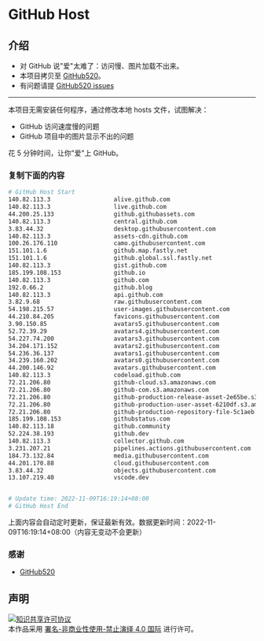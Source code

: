 # GitHub Host
## 介绍
- 对 GitHub 说"爱"太难了：访问慢、图片加载不出来。
- 本项目拷贝至 [GitHub520](https://github.com/521xueweihan/GitHub520)。
- 有问题请提 [GitHub520 issues](https://github.com/521xueweihan/GitHub520/issues/new)

---

本项目无需安装任何程序，通过修改本地 hosts 文件，试图解决：
- GitHub 访问速度慢的问题
- GitHub 项目中的图片显示不出的问题

花 5 分钟时间，让你"爱"上 GitHub。

### 复制下面的内容
```bash
# GitHub Host Start
140.82.113.3                  alive.github.com
140.82.113.3                  live.github.com
44.200.25.133                 github.githubassets.com
140.82.113.3                  central.github.com
3.83.44.32                    desktop.githubusercontent.com
140.82.113.3                  assets-cdn.github.com
100.26.176.110                camo.githubusercontent.com
151.101.1.6                   github.map.fastly.net
151.101.1.6                   github.global.ssl.fastly.net
140.82.113.3                  gist.github.com
185.199.108.153               github.io
140.82.113.3                  github.com
192.0.66.2                    github.blog
140.82.113.3                  api.github.com
3.82.9.68                     raw.githubusercontent.com
54.198.215.57                 user-images.githubusercontent.com
44.210.84.205                 favicons.githubusercontent.com
3.90.150.85                   avatars5.githubusercontent.com
52.72.39.29                   avatars4.githubusercontent.com
54.227.74.200                 avatars3.githubusercontent.com
34.204.171.152                avatars2.githubusercontent.com
54.236.36.137                 avatars1.githubusercontent.com
34.239.160.202                avatars0.githubusercontent.com
44.200.146.92                 avatars.githubusercontent.com
140.82.113.3                  codeload.github.com
72.21.206.80                  github-cloud.s3.amazonaws.com
72.21.206.80                  github-com.s3.amazonaws.com
72.21.206.80                  github-production-release-asset-2e65be.s3.amazonaws.com
72.21.206.80                  github-production-user-asset-6210df.s3.amazonaws.com
72.21.206.80                  github-production-repository-file-5c1aeb.s3.amazonaws.com
185.199.108.153               githubstatus.com
140.82.113.18                 github.community
52.224.38.193                 github.dev
140.82.113.3                  collector.github.com
3.231.207.21                  pipelines.actions.githubusercontent.com
184.73.132.84                 media.githubusercontent.com
44.201.170.88                 cloud.githubusercontent.com
3.83.44.32                    objects.githubusercontent.com
13.107.219.40                 vscode.dev


# Update time: 2022-11-09T16:19:14+08:00
# GitHub Host End

```
上面内容会自动定时更新，保证最新有效。数据更新时间：2022-11-09T16:19:14+08:00（内容无变动不会更新）

### 感谢

- [GitHub520](https://github.com/521xueweihan/GitHub520)

## 声明
<a rel="license" href="https://creativecommons.org/licenses/by-nc-nd/4.0/deed.zh"><img alt="知识共享许可协议" style="border-width: 0" src="https://licensebuttons.net/l/by-nc-nd/4.0/88x31.png"></a><br>本作品采用 <a rel="license" href="https://creativecommons.org/licenses/by-nc-nd/4.0/deed.zh">署名-非商业性使用-禁止演绎 4.0 国际</a> 进行许可。